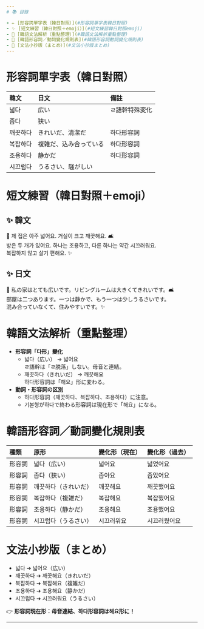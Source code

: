 ```yaml
---
# 📚 目錄

- ✏️ [形容詞單字表（韓日對照）](#形容詞單字表韓日對照)
- ✨ [短文練習（韓日對照＋emoji）](#短文練習韓日對照emoji)
- 📜 [韓語文法解析（重點整理）](#韓語文法解析重點整理)
- 📖 [韓語形容詞／動詞變化規則表](#韓語形容詞動詞變化規則表)
- 🔖 [文法小抄版（まとめ）](#文法小抄版まとめ)
---
```


# 形容詞單字表（韓日對照）

| 韓文 | 日文 | 備註 |
|:---|:---|:---|
| 넓다 | 広い | ㄹ語幹特殊変化 |
| 좁다 | 狭い |   |
| 깨끗하다 | きれいだ、清潔だ | 하다形容詞 |
| 복잡하다 | 複雑だ、込み合っている | 하다形容詞 |
| 조용하다 | 静かだ | 하다形容詞 |
| 시끄럽다 | うるさい、騒がしい |   |

# 短文練習（韓日對照＋emoji）

## ✨ 韓文
🏡 제 집은 아주 넓어요. 거실이 크고 깨끗해요. 🛋️  
방은 두 개가 있어요. 하나는 조용하고, 다른 하나는 약간 시끄러워요.  
복잡하지 않고 살기 편해요. ✨

## ✨ 日文
🏡 私の家はとても広いです。リビングルームは大きくてきれいです。🛋️  
部屋は二つあります。一つは静かで、もう一つは少しうるさいです。  
混み合っていなくて、住みやすいです。✨

# 韓語文法解析（重點整理）

- **形容詞「다形」變化**  
  - 넓다（広い） → 넓어요  
    ㄹ語幹は「ㄹ脱落」しない。母音と連結。
  - 깨끗하다（きれいだ） → 깨끗해요  
    하다形容詞は「해요」形に変わる。
- **動詞・形容詞の区別**  
  - 하다形容詞（깨끗하다、복잡하다、조용하다）に注意。
  - 기본형が하다で終わる形容詞は現在形で「해요」になる。

# 韓語形容詞／動詞變化規則表

| 種類 | 原形 | 變化形（現在） | 變化形（過去） |
|:---|:---|:---|:---|
| 形容詞 | 넓다（広い） | 넓어요 | 넓었어요 |
| 形容詞 | 좁다（狭い） | 좁아요 | 좁았어요 |
| 形容詞 | 깨끗하다（きれいだ） | 깨끗해요 | 깨끗했어요 |
| 形容詞 | 복잡하다（複雑だ） | 복잡해요 | 복잡했어요 |
| 形容詞 | 조용하다（静かだ） | 조용해요 | 조용했어요 |
| 形容詞 | 시끄럽다（うるさい） | 시끄러워요 | 시끄러웠어요 |

# 文法小抄版（まとめ）

- 넓다 ➔ 넓어요（広い）  
- 깨끗하다 ➔ 깨끗해요（きれいだ）  
- 복잡하다 ➔ 복잡해요（複雑だ）  
- 조용하다 ➔ 조용해요（静かだ）  
- 시끄럽다 ➔ 시끄러워요（うるさい）

👉 **形容詞現在形：母音連結、하다形容詞は해요形に！**

---
